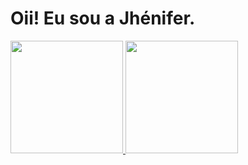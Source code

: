 
# Oii! Eu sou a Jhénifer.

 <div>
  <a href="https://github.com/JheniferMatos">
  <img height="180em" src="https://github-readme-stats.vercel.app/api?username=JheniferMatos&count_private=true&show_icons=true&theme=gotham&include_all_commits"/>
  <img height="180em" src="https://github-readme-stats.vercel.app/api/top-langs/?username=JheniferMatos&layout=compact&theme=gotham&include_all_commits"/>
</div>


      
      
<!-- in your header -->
<link rel="stylesheet" href="https://cdn.jsdelivr.net/gh/devicons/devicon@v2.12.0/devicon.min.css">

<!-- in your body -->
<i class="devicon-python-plain"></i>  
      
